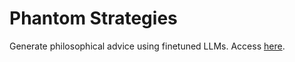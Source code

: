 # Phantom Strategies

Generate philosophical advice using finetuned LLMs. Access [here](https://phantom.streamlit.app/).
